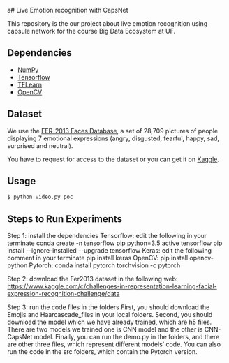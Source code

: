 a# Live Emotion recognition with CapsNet

This repository is the our project about live emotion recognition using capsule network for the course Big Data Ecosystem at UF.

## Dependencies

- [NumPy](http://docs.scipy.org/doc/numpy-1.10.1/user/install.html)
- [Tensorflow](https://www.tensorflow.org/versions/r0.8/get_started/os_setup.html)
- [TFLearn](https://github.com/tflearn/tflearn#installation)
- [OpenCV](https://opencv-python-tutroals.readthedocs.io/en/latest/)

## Dataset

We use the [FER-2013 Faces Database](http://www.socsci.ru.nl:8180/RaFD2/RaFD?p=main), a set of 28,709 pictures of people displaying 7 emotional expressions (angry, disgusted, fearful, happy, sad, surprised and neutral).

You have to request for access to the dataset or you can get it on [Kaggle](https://www.kaggle.com/c/challenges-in-representation-learning-facial-expression-recognition-challenge/data).

## Usage

```bash
$ python video.py poc
```
## Steps to Run Experiments
Step 1: install the dependencies
Tensorflow: edit the following in your terminate
          conda create -n tensorflow pip python=3.5 
          active tensorflow
          pip install --ignore-installed --upgrade tensorflow
Keras: edit the following comment in your terminate
          pip install keras
OpenCV: pip install opencv-python
Pytorch: conda install pytorch torchvision -c pytorch

Step 2: download the Fer2013 dataset in the following web:
https://www.kaggle.com/c/challenges-in-representation-learning-facial-expression-recognition-challenge/data

Step 3: run the code files in the folders
First, you should download the Emojis and Haarcascade_files in your local folders.
Second, you should download the model which we have already trained, which are h5 files. There are two models we trained one is CNN model and the other is CNN-CapsNet model.
Finally, you can run the demo.py in the folders, and there are other three files, which represent different models’ code. You can also run the code in the src folders, which contain the Pytorch version.
